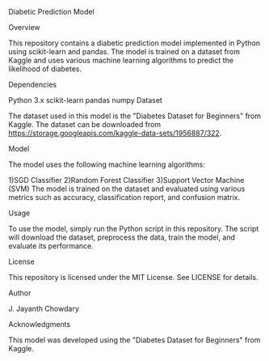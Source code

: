 Diabetic Prediction Model

Overview

This repository contains a diabetic prediction model implemented in Python using scikit-learn and pandas. The model is trained on a dataset from Kaggle and uses various machine learning algorithms to predict the likelihood of diabetes.

Dependencies

Python 3.x
scikit-learn
pandas
numpy
Dataset

The dataset used in this model is the "Diabetes Dataset for Beginners" from Kaggle. The dataset can be downloaded from https://storage.googleapis.com/kaggle-data-sets/1956887/322.

Model

The model uses the following machine learning algorithms:

1)SGD Classifier
2)Random Forest Classifier
3)Support Vector Machine (SVM)
The model is trained on the dataset and evaluated using various metrics such as accuracy, classification report, and confusion matrix.

Usage

To use the model, simply run the Python script in this repository. The script will download the dataset, preprocess the data, train the model, and evaluate its performance.

License

This repository is licensed under the MIT License. See LICENSE for details.

Author

J. Jayanth Chowdary

Acknowledgments

This model was developed using the "Diabetes Dataset for Beginners" from Kaggle.




